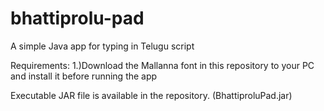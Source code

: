 # bhattiprolu-pad
A simple Java app for typing in Telugu script

Requirements:
1.)Download the Mallanna font in this repository to your PC and install it before running the app

Executable JAR file is available in the repository. (BhattiproluPad.jar)
